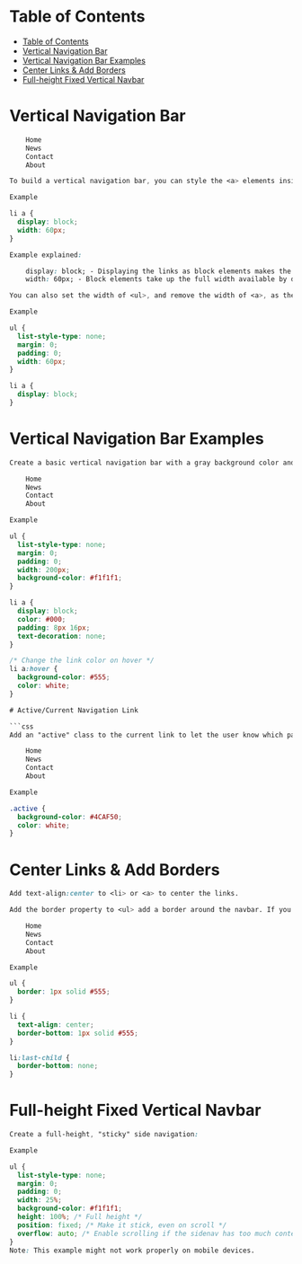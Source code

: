# Table of Contents

- [Table of Contents](#table-of-contents)
- [Vertical Navigation Bar](#vertical-navigation-bar)
- [Vertical Navigation Bar Examples](#vertical-navigation-bar-examples)
- [Center Links & Add Borders](#center-links--add-borders)
- [Full-height Fixed Vertical Navbar](#full-height-fixed-vertical-navbar)

# Vertical Navigation Bar

```css
    Home
    News
    Contact
    About

To build a vertical navigation bar, you can style the <a> elements inside the list, in addition to the code from the previous page:

Example

li a {
  display: block;
  width: 60px;
}

Example explained:

    display: block; - Displaying the links as block elements makes the whole link area clickable (not just the text), and it allows us to specify the width (and padding, margin, height, etc. if you want)
    width: 60px; - Block elements take up the full width available by default. We want to specify a 60 pixels width

You can also set the width of <ul>, and remove the width of <a>, as they will take up the full width available when displayed as block elements. This will produce the same result as our previous example:

Example

ul {
  list-style-type: none;
  margin: 0;
  padding: 0;
  width: 60px;
}

li a {
  display: block;
}
```

# Vertical Navigation Bar Examples

```css
Create a basic vertical navigation bar with a gray background color and change the background color of the links when the user moves the mouse over them:

    Home
    News
    Contact
    About

Example

ul {
  list-style-type: none;
  margin: 0;
  padding: 0;
  width: 200px;
  background-color: #f1f1f1;
}

li a {
  display: block;
  color: #000;
  padding: 8px 16px;
  text-decoration: none;
}

/* Change the link color on hover */
li a:hover {
  background-color: #555;
  color: white;
}

# Active/Current Navigation Link

```css
Add an "active" class to the current link to let the user know which page he/she is on:

    Home
    News
    Contact
    About

Example

.active {
  background-color: #4CAF50;
  color: white;
}
```

# Center Links & Add Borders

```css
Add text-align:center to <li> or <a> to center the links.

Add the border property to <ul> add a border around the navbar. If you also want borders inside the navbar, add a border-bottom to all <li> elements, except for the last one:

    Home
    News
    Contact
    About

Example

ul {
  border: 1px solid #555;
}

li {
  text-align: center;
  border-bottom: 1px solid #555;
}

li:last-child {
  border-bottom: none;
}
```

# Full-height Fixed Vertical Navbar

```css
Create a full-height, "sticky" side navigation:

Example

ul {
  list-style-type: none;
  margin: 0;
  padding: 0;
  width: 25%;
  background-color: #f1f1f1;
  height: 100%; /* Full height */
  position: fixed; /* Make it stick, even on scroll */
  overflow: auto; /* Enable scrolling if the sidenav has too much content */
}
Note: This example might not work properly on mobile devices.
```